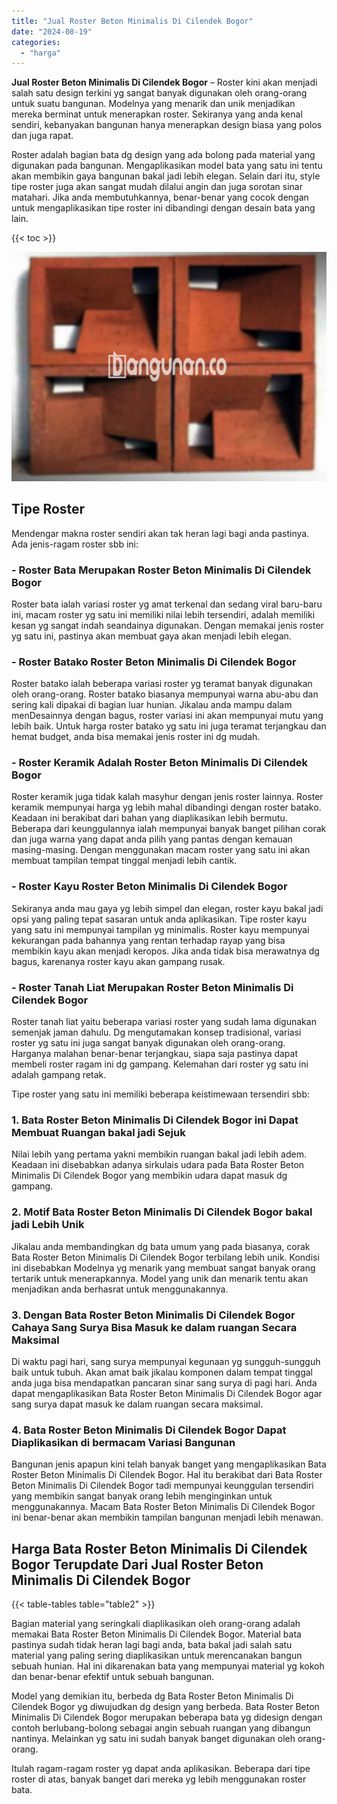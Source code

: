 ```yaml
---
title: "Jual Roster Beton Minimalis Di Cilendek Bogor"
date: "2024-08-19"
categories: 
  - "harga"
---
```


**Jual Roster Beton Minimalis Di Cilendek Bogor** – Roster kini akan menjadi salah satu design terkini yg sangat banyak digunakan oleh orang-orang untuk suatu bangunan. Modelnya yang menarik dan unik menjadikan mereka berminat untuk menerapkan roster. Sekiranya yang anda kenal sendiri, kebanyakan bangunan hanya menerapkan design biasa yang polos dan juga rapat.

Roster adalah bagian bata dg design yang ada bolong pada material yang digunakan pada bangunan. Mengaplikasikan model bata yang satu ini tentu akan membikin gaya bangunan bakal jadi lebih elegan. Selain dari itu, style tipe roster juga akan sangat mudah dilalui angin dan juga sorotan sinar matahari. Jika anda membutuhkannya, benar-benar yang cocok dengan untuk mengaplikasikan tipe roster ini dibandingi dengan desain bata yang lain.

{{< toc >}}

![Jual Roster Beton Minimalis Di Cilendek Bogor](/images/bata-roster-minimalis-14.png)

## Tipe Roster

Mendengar makna roster sendiri akan tak heran lagi bagi anda pastinya. Ada jenis-ragam roster sbb ini:

### \- Roster Bata Merupakan Roster Beton Minimalis Di Cilendek Bogor

Roster bata ialah variasi roster yg amat terkenal dan sedang viral baru-baru ini, macam roster yg satu ini memiliki nilai lebih tersendiri, adalah memiliki kesan yg sangat indah seandainya digunakan. Dengan memakai jenis roster yg satu ini, pastinya akan membuat gaya akan menjadi lebih elegan.

### \- Roster Batako Roster Beton Minimalis Di Cilendek Bogor

Roster batako ialah beberapa variasi roster yg teramat banyak digunakan oleh orang-orang. Roster batako biasanya mempunyai warna abu-abu dan sering kali dipakai di bagian luar hunian. Jikalau anda mampu dalam menDesainnya dengan bagus, roster variasi ini akan mempunyai mutu yang lebih baik. Untuk harga roster batako yg satu ini juga teramat terjangkau dan hemat budget, anda bisa memakai jenis roster ini dg mudah.

### \- Roster Keramik Adalah Roster Beton Minimalis Di Cilendek Bogor

Roster keramik juga tidak kalah masyhur dengan jenis roster lainnya. Roster keramik mempunyai harga yg lebih mahal dibandingi dengan roster batako. Keadaan ini berakibat dari bahan yang diaplikasikan lebih bermutu. Beberapa dari keunggulannya ialah mempunyai banyak banget pilihan corak dan juga warna yang dapat anda pilih yang pantas dengan kemauan masing-masing. Dengan menggunakan macam roster yang satu ini akan membuat tampilan tempat tinggal menjadi lebih cantik.

### \- Roster Kayu Roster Beton Minimalis Di Cilendek Bogor

Sekiranya anda mau gaya yg lebih simpel dan elegan, roster kayu bakal jadi opsi yang paling tepat sasaran untuk anda aplikasikan. Tipe roster kayu yang satu ini mempunyai tampilan yg minimalis. Roster kayu mempunyai kekurangan pada bahannya yang rentan terhadap rayap yang bisa membikin kayu akan menjadi keropos. Jika anda tidak bisa merawatnya dg bagus, karenanya roster kayu akan gampang rusak.

### \- Roster Tanah Liat Merupakan Roster Beton Minimalis Di Cilendek Bogor

Roster tanah liat yaitu beberapa variasi roster yang sudah lama digunakan semenjak jaman dahulu. Dg mengutamakan konsep tradisional, variasi roster yg satu ini juga sangat banyak digunakan oleh orang-orang. Harganya malahan benar-benar terjangkau, siapa saja pastinya dapat membeli roster ragam ini dg gampang. Kelemahan dari roster yg satu ini adalah gampang retak.

Tipe roster yang satu ini memiliki beberapa keistimewaan tersendiri sbb:

### 1\. Bata Roster Beton Minimalis Di Cilendek Bogor ini Dapat Membuat Ruangan bakal jadi Sejuk

Nilai lebih yang pertama yakni membikin ruangan bakal jadi lebih adem. Keadaan ini disebabkan adanya sirkulais udara pada Bata Roster Beton Minimalis Di Cilendek Bogor yang membikin udara dapat masuk dg gampang.

### 2\. Motif Bata Roster Beton Minimalis Di Cilendek Bogor bakal jadi Lebih Unik

Jikalau anda membandingkan dg bata umum yang pada biasanya, corak Bata Roster Beton Minimalis Di Cilendek Bogor terbilang lebih unik. Kondisi ini disebabkan Modelnya yg menarik yang membuat sangat banyak orang tertarik untuk menerapkannya. Model yang unik dan menarik tentu akan menjadikan anda berhasrat untuk menggunakannya.

### 3\. Dengan Bata Roster Beton Minimalis Di Cilendek Bogor Cahaya Sang Surya Bisa Masuk ke dalam ruangan Secara Maksimal

Di waktu pagi hari, sang surya mempunyai kegunaan yg sungguh-sungguh baik untuk tubuh. Akan amat baik jikalau komponen dalam tempat tinggal anda juga bisa mendapatkan pancaran sinar sang surya di pagi hari. Anda dapat mengaplikasikan Bata Roster Beton Minimalis Di Cilendek Bogor agar sang surya dapat masuk ke dalam ruangan secara maksimal.

### 4\. Bata Roster Beton Minimalis Di Cilendek Bogor Dapat Diaplikasikan di bermacam Variasi Bangunan

Bangunan jenis apapun kini telah banyak banget yang mengaplikasikan Bata Roster Beton Minimalis Di Cilendek Bogor. Hal itu berakibat dari Bata Roster Beton Minimalis Di Cilendek Bogor tadi mempunyai keunggulan tersendiri yang membikin sangat banyak orang lebih menginginkan untuk menggunakannya. Macam Bata Roster Beton Minimalis Di Cilendek Bogor ini benar-benar akan membikin tampilan bangunan menjadi lebih menawan.

## Harga Bata Roster Beton Minimalis Di Cilendek Bogor Terupdate Dari Jual Roster Beton Minimalis Di Cilendek Bogor

{{< table-tables table="table2" >}}

Bagian material yang seringkali diaplikasikan oleh orang-orang adalah memakai Bata Roster Beton Minimalis Di Cilendek Bogor. Material bata pastinya sudah tidak heran lagi bagi anda, bata bakal jadi salah satu material yang paling sering diaplikasikan untuk merencanakan bangun sebuah hunian. Hal ini dikarenakan bata yang mempunyai material yg kokoh dan benar-benar efektif untuk sebuah bangunan.

Model yang demikian itu, berbeda dg Bata Roster Beton Minimalis Di Cilendek Bogor yg diwujudkan dg design yang berbeda. Bata Roster Beton Minimalis Di Cilendek Bogor merupakan beberapa bata yg didesign dengan contoh berlubang-bolong sebagai angin sebuah ruangan yang dibangun nantinya. Melainkan yg satu ini sudah banyak banget digunakan oleh orang-orang.

Itulah ragam-ragam roster yg dapat anda aplikasikan. Beberapa dari tipe roster di atas, banyak banget dari mereka yg lebih menggunakan roster bata.
